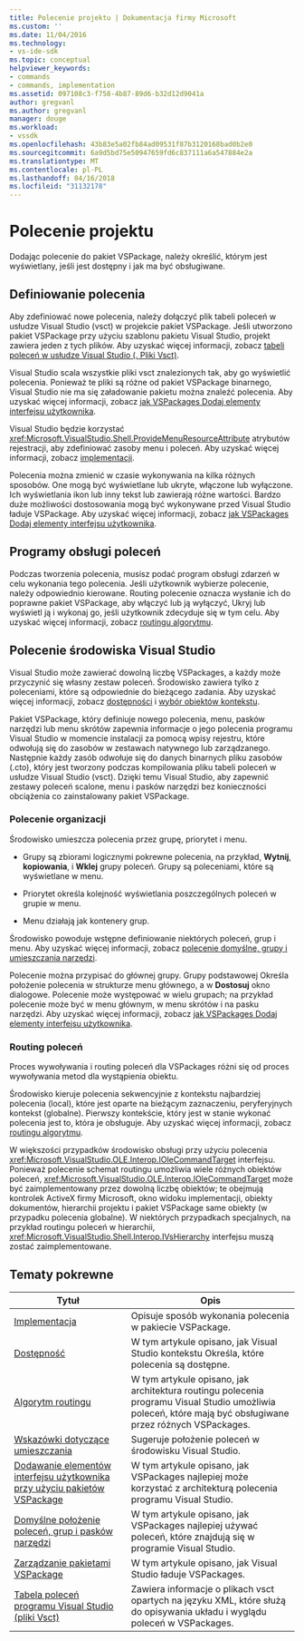 ```yaml
---
title: Polecenie projektu | Dokumentacja firmy Microsoft
ms.custom: ''
ms.date: 11/04/2016
ms.technology:
- vs-ide-sdk
ms.topic: conceptual
helpviewer_keywords:
- commands
- commands, implementation
ms.assetid: 097108c3-f758-4b87-89d6-b32d12d9041a
author: gregvanl
ms.author: gregvanl
manager: douge
ms.workload:
- vssdk
ms.openlocfilehash: 43b83e5a02fb84ad09531f87b3120168bad0b2e0
ms.sourcegitcommit: 6a9d5bd75e50947659fd6c837111a6a547884e2a
ms.translationtype: MT
ms.contentlocale: pl-PL
ms.lasthandoff: 04/16/2018
ms.locfileid: "31132178"
---
```

# <a name="command-design"></a>Polecenie projektu
Dodając polecenie do pakiet VSPackage, należy określić, którym jest wyświetlany, jeśli jest dostępny i jak ma być obsługiwane.  
  
## <a name="defining-commands"></a>Definiowanie polecenia  
 Aby zdefiniować nowe polecenia, należy dołączyć plik tabeli poleceń w usłudze Visual Studio (vsct) w projekcie pakiet VSPackage. Jeśli utworzono pakiet VSPackage przy użyciu szablonu pakietu Visual Studio, projekt zawiera jeden z tych plików. Aby uzyskać więcej informacji, zobacz [tabeli poleceń w usłudze Visual Studio (. Pliki Vsct)](../../extensibility/internals/visual-studio-command-table-dot-vsct-files.md).  
  
 Visual Studio scala wszystkie pliki vsct znalezionych tak, aby go wyświetlić polecenia. Ponieważ te pliki są różne od pakiet VSPackage binarnego, Visual Studio nie ma się załadowanie pakietu można znaleźć polecenia. Aby uzyskać więcej informacji, zobacz [jak VSPackages Dodaj elementy interfejsu użytkownika](../../extensibility/internals/how-vspackages-add-user-interface-elements.md).  
  
 Visual Studio będzie korzystać <xref:Microsoft.VisualStudio.Shell.ProvideMenuResourceAttribute> atrybutów rejestracji, aby zdefiniować zasoby menu i poleceń. Aby uzyskać więcej informacji, zobacz [implementacji](../../extensibility/internals/command-implementation.md).  
  
 Polecenia można zmienić w czasie wykonywania na kilka różnych sposobów. One mogą być wyświetlane lub ukryte, włączone lub wyłączone. Ich wyświetlania ikon lub inny tekst lub zawierają różne wartości. Bardzo duże możliwości dostosowania mogą być wykonywane przed Visual Studio ładuje VSPackage. Aby uzyskać więcej informacji, zobacz [jak VSPackages Dodaj elementy interfejsu użytkownika](../../extensibility/internals/how-vspackages-add-user-interface-elements.md).  
  
## <a name="command-handlers"></a>Programy obsługi poleceń  
 Podczas tworzenia polecenia, musisz podać program obsługi zdarzeń w celu wykonania tego polecenia. Jeśli użytkownik wybierze polecenie, należy odpowiednio kierowane. Routing polecenie oznacza wysłanie ich do poprawne pakiet VSPackage, aby włączyć lub ją wyłączyć, Ukryj lub wyświetl ją i wykonaj go, jeśli użytkownik zdecyduje się w tym celu. Aby uzyskać więcej informacji, zobacz [routingu algorytmu](../../extensibility/internals/command-routing-algorithm.md).  
  
## <a name="the-visual-studio-command-environment"></a>Polecenie środowiska Visual Studio  
 Visual Studio może zawierać dowolną liczbę VSPackages, a każdy może przyczynić się własny zestaw poleceń. Środowisko zawiera tylko z poleceniami, które są odpowiednie do bieżącego zadania. Aby uzyskać więcej informacji, zobacz [dostępności](../../extensibility/internals/command-availability.md) i [wybór obiektów kontekstu](../../extensibility/internals/selection-context-objects.md).  
  
 Pakiet VSPackage, który definiuje nowego polecenia, menu, pasków narzędzi lub menu skrótów zapewnia informacje o jego polecenia programu Visual Studio w momencie instalacji za pomocą wpisy rejestru, które odwołują się do zasobów w zestawach natywnego lub zarządzanego. Następnie każdy zasób odwołuje się do danych binarnych pliku zasobów (.cto), który jest tworzony podczas kompilowania pliku tabeli poleceń w usłudze Visual Studio (vsct). Dzięki temu Visual Studio, aby zapewnić zestawy poleceń scalone, menu i pasków narzędzi bez konieczności obciążenia co zainstalowany pakiet VSPackage.  
  
### <a name="command-organization"></a>Polecenie organizacji  
 Środowisko umieszcza polecenia przez grupę, priorytet i menu.  
  
-   Grupy są zbiorami logicznymi pokrewne polecenia, na przykład, **Wytnij**, **kopiowania**, i **Wklej** grupy poleceń. Grupy są poleceniami, które są wyświetlane w menu.  
  
-   Priorytet określa kolejność wyświetlania poszczególnych poleceń w grupie w menu.  
  
-   Menu działają jak kontenery grup.  
  
 Środowisko powoduje wstępne definiowanie niektórych poleceń, grup i menu. Aby uzyskać więcej informacji, zobacz [polecenie domyślne, grupy i umieszczania narzędzi](../../extensibility/internals/default-command-group-and-toolbar-placement.md).  
  
 Polecenie można przypisać do głównej grupy. Grupy podstawowej Określa położenie polecenia w strukturze menu głównego, a w **Dostosuj** okno dialogowe. Polecenie może występować w wielu grupach; na przykład polecenie może być w menu głównym, w menu skrótów i na pasku narzędzi. Aby uzyskać więcej informacji, zobacz [jak VSPackages Dodaj elementy interfejsu użytkownika](../../extensibility/internals/how-vspackages-add-user-interface-elements.md).  
  
### <a name="command-routing"></a>Routing poleceń  
 Proces wywoływania i routing poleceń dla VSPackages różni się od proces wywoływania metod dla wystąpienia obiektu.  
  
 Środowisko kieruje polecenia sekwencyjnie z kontekstu najbardziej polecenia (local), które jest oparte na bieżącym zaznaczeniu, peryferyjnych kontekst (globalne). Pierwszy kontekście, który jest w stanie wykonać polecenia jest to, która je obsługuje. Aby uzyskać więcej informacji, zobacz [routingu algorytmu](../../extensibility/internals/command-routing-algorithm.md).  
  
 W większości przypadków środowisko obsługi przy użyciu polecenia <xref:Microsoft.VisualStudio.OLE.Interop.IOleCommandTarget> interfejsu. Ponieważ polecenie schemat routingu umożliwia wiele różnych obiektów poleceń, <xref:Microsoft.VisualStudio.OLE.Interop.IOleCommandTarget> może być zaimplementowany przez dowolną liczbę obiektów; te obejmują kontrolek ActiveX firmy Microsoft, okno widoku implementacji, obiekty dokumentów, hierarchii projektu i pakiet VSPackage same obiekty (w przypadku polecenia globalne). W niektórych przypadkach specjalnych, na przykład routingu poleceń w hierarchii, <xref:Microsoft.VisualStudio.Shell.Interop.IVsHierarchy> interfejsu muszą zostać zaimplementowane.  
  
## <a name="related-topics"></a>Tematy pokrewne  
  
|Tytuł|Opis|  
|-----------|-----------------|  
|[Implementacja](../../extensibility/internals/command-implementation.md)|Opisuje sposób wykonania polecenia w pakiecie VSPackage.|  
|[Dostępność](../../extensibility/internals/command-availability.md)|W tym artykule opisano, jak Visual Studio kontekstu Określa, które polecenia są dostępne.|  
|[Algorytm routingu](../../extensibility/internals/command-routing-algorithm.md)|W tym artykule opisano, jak architektura routingu polecenia programu Visual Studio umożliwia poleceń, które mają być obsługiwane przez różnych VSPackages.|  
|[Wskazówki dotyczące umieszczania](../../extensibility/internals/command-placement-guidelines.md)|Sugeruje położenie poleceń w środowisku Visual Studio.|  
|[Dodawanie elementów interfejsu użytkownika przy użyciu pakietów VSPackage](../../extensibility/internals/how-vspackages-add-user-interface-elements.md)|W tym artykule opisano, jak VSPackages najlepiej może korzystać z architekturą polecenia programu Visual Studio.|  
|[Domyślne położenie poleceń, grup i pasków narzędzi](../../extensibility/internals/default-command-group-and-toolbar-placement.md)|W tym artykule opisano, jak VSPackages najlepiej używać poleceń, które znajdują się w programie Visual Studio.|  
|[Zarządzanie pakietami VSPackage](../../extensibility/managing-vspackages.md)|W tym artykule opisano, jak Visual Studio ładuje VSPackages.|  
|[Tabela poleceń programu Visual Studio (pliki Vsct)](../../extensibility/internals/visual-studio-command-table-dot-vsct-files.md)|Zawiera informacje o plikach vsct opartych na języku XML, które służą do opisywania układu i wyglądu poleceń w VSPackages.|